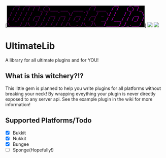 [![](https://github.com/e3ndr/UltimateLib/raw/master/banner.PNG)]
[![](https://jitpack.io/v/e3ndr/UltimateLib.svg)](https://jitpack.io/#e3ndr/UltimateLib)
[![](https://jitci.com/gh/e3ndr/UltimateLib/svg)](https://jitci.com/gh/e3ndr/UltimateLib)

# UltimateLib
A library for all ultimate plugins and for YOU!

## What is this witchery?!?
This little gem is planned to help you write plugins for all platforms without breaking your neck!
By wrapping eveything your plugin is never directly exposed to any server api.
See the example plugin in the wiki for more information!


## Supported Platforms/Todo
- [x] Bukkit
- [x] Nukkit
- [x] Bungee
- [ ] Sponge(Hopefully!)
